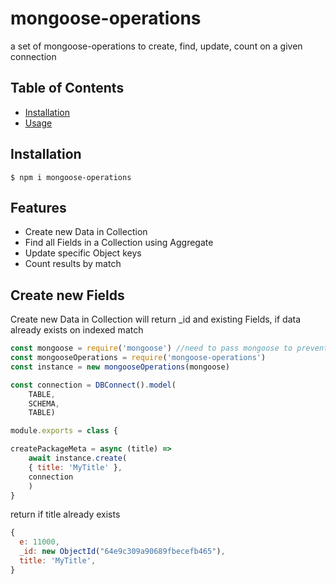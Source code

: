 # mongoose-operations
a set of mongoose-operations to create, find, update, count on a given connection

## Table of Contents

- [Installation](#installation)
- [Usage](#usage)

## Installation

```
$ npm i mongoose-operations
```

## Features

  * Create new Data in Collection 
  * Find all Fields in a Collection using Aggregate
  * Update specific Object keys
  * Count results by match

## Create new Fields

Create new Data in Collection will return _id and existing Fields, if data already exists on indexed match

```js
const mongoose = require('mongoose') //need to pass mongoose to prevent package dups
const mongooseOperations = require('mongoose-operations')
const instance = new mongooseOperations(mongoose)

const connection = DBConnect().model(
    TABLE,
    SCHEMA,
    TABLE)

module.exports = class {

createPackageMeta = async (title) => 
    await instance.create(
    { title: 'MyTitle' }, 
    connection
    )
}
```

return if title already exists

```js
{
  e: 11000,
  _id: new ObjectId("64e9c309a90689fbecefb465"),
  title: 'MyTitle',
}
```